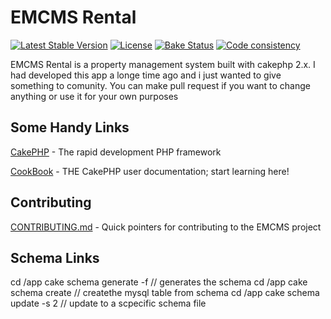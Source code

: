 # EMCMS Rental

[![Latest Stable Version](https://poser.pugx.org/cakephp/cakephp/v/stable.svg)](https://packagist.org/packages/cakephp/cakephp)
[![License](https://poser.pugx.org/cakephp/cakephp/license.svg)](https://packagist.org/packages/cakephp/cakephp)
[![Bake Status](https://secure.travis-ci.org/cakephp/cakephp.png?branch=master)](http://travis-ci.org/cakephp/cakephp)
[![Code consistency](http://squizlabs.github.io/PHP_CodeSniffer/analysis/cakephp/cakephp/grade.svg)](http://squizlabs.github.io/PHP_CodeSniffer/analysis/cakephp/cakephp/)

EMCMS Rental is a property management system built with cakephp 2.x.
I had developed this app a longe time ago and i just wanted to give something to comunity.
You can make pull request if you want to change anything  or use it for your own purposes


## Some Handy Links

[CakePHP](http://www.cakephp.org) - The rapid development PHP framework

[CookBook](http://book.cakephp.org) - THE CakePHP user documentation; start learning here!




## Contributing

[CONTRIBUTING.md](CONTRIBUTING.md) - Quick pointers for contributing to the EMCMS project


## Schema Links
cd /app cake schema generate -f // generates the schema
cd /app cake schema create // createthe mysql table from schema
cd /app cake schema update -s 2 // update to a scpecific schema file


